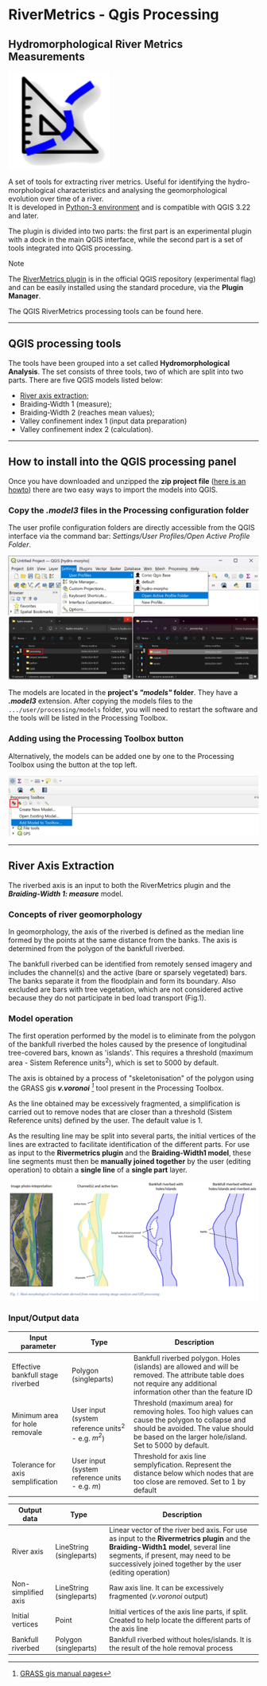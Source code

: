 # **RiverMetrics** - Qgis Processing

## Hydromorphological River Metrics Measurements 
![RM logo con ombra](other/icons&logos/RM2.png)

A set of tools for extracting river metrics. Useful for identifying the hydro-morphological characteristics and analysing the geomorphological evolution over time of a river.    
It is developed in [Python-3 environment](www.python.org) and is compatible with QGIS 3.22 and later.

The plugin is divided into two parts: the first part is an experimental plugin with a dock in the main QGIS interface, while the second part is a set of tools integrated into QGIS processing.

> [!Note]
> The [RiverMetrics plugin](https://github.com/pierluigiderosa/RiverMetrics.git) is in the official QGIS repository (experimental flag) and can be easily installed using the standard procedure, via the **Plugin Manager**. 

 The QGIS RiverMetrics processing tools can be found here.

---
## QGIS processing tools

The tools have been grouped into a set called **Hydromorphological Analysis**. The set consists of three tools, two of which are split into two parts. There are five QGIS models listed below:

* [River axis extraction;](README.md#river-axis-extraction)
* Braiding-Width 1 (measure);
* Braiding-Width 2 (reaches mean values);
* Valley confinement index 1 (input data preparation)
* Valley confinement index 2 (calculation).
---
## How to install into the **QGIS processing panel**
Once you have downloaded and unzipped the **zip project file** ([here is an howto](https://docs.github.com/en/get-started/start-your-journey/downloading-files-from-github#downloading-a-repositorys-files)) there are two easy ways to import the models into QGIS.

### Copy the _.model3_ files in the Processing configuration folder 
The user profile configuration folders are directly accessible from the QGIS interface via the command bar: _Settings/User Profiles/Open Active Profile Folder_.

![aprire cartella del profilo](other/images/installazione.jpg)

The models are located in the **project's _"models"_ folder**. They have a _**.model3**_ extension. 
After copying the models files to the 
`.../user/processing/models` folder, you will need to restart the software and the tools will be listed in the Processing Toolbox.

### Adding using the Processing Toolbox button
Alternatively, the models can be added one by one to the Processing Toolbox using the button at the top left.

![processing toolbox button](other/images/pulsante_processing.jpg)

---
## River Axis Extraction
The riverbed axis is an input to both the RiverMetrics plugin and the _**Braiding-Width 1: measure**_ model.

### Concepts of river geomorphology
In geomorphology, the axis of the riverbed is defined as the median line formed by the points at the same distance from the banks. The axis is determined from the polygon of the bankfull riverbed.

The bankfull riverbed can be identified from remotely sensed imagery and includes the channel(s) and the active (bare or sparsely vegetated) bars. The banks separate it from the floodplain and form its boundary. Also excluded are bars with tree vegetation, which are not considered active because they do not participate in bed load transport (Fig.1).

### Model operation

The first operation performed by the model is to eliminate from the polygon of the bankfull riverbed the holes caused by the presence of longitudinal tree-covered bars, known as 'islands'. This requires a threshold (maximum area - Sistem Reference units<sup>2</sup>), which is set to 5000 by default.

The axis is obtained by a process of "skeletonisation" of the polygon using the GRASS gis _**v.voronoi** [^1]_ tool present in the Processing Toolbox.
[^1]: [GRASS gis manual pages](https://grass.osgeo.org/grass83/manuals/v.voronoi.html)

As the line obtained may be excessively fragmented, a simplification is carried out to remove nodes that are closer than a threshold (Sistem Reference units) defined by the user. The default value is 1.

As the resulting line may be split into several parts, the initial vertices of the lines are extracted to facilitate identification of the different parts. For use as input to the **Rivermetrics plugin** and the **Braiding-Width1 model**, these line segments must then be **manually joined together** by the user (editing operation) to obtain a **single line** of a **single part** layer.


![scheme of main morphological units ](other/images/unita_morfologiche.jpeg)
<!-- La figura è stata fatta con il file POA-abdac/chiascio_51-52.qgz, ho provato anche un SVG che funziona con qualche accorgimento (rettangoli bianchi a coprire i vettoriali). Sembra lento a renderizzare perciò ho ricollegato una JPG -->

### Input/Output data

| Input parameter | Type | Description |
| --- | --- | --- |
| Effective bankfull stage riverbed | Polygon (singleparts)| Bankfull riverbed polygon. Holes (islands) are allowed and will be removed. The attribute table does not require any additional information other than the feature ID |
| Minimum area for hole removale | User input (system reference units<sup>2</sup> - e.g. _m<sup>2</sup>_) | Threshold (maximum area) for removing holes. Too high values can cause the polygon to collapse and should be avoided. The value should be based on the larger hole/island. Set to 5000 by default.|
| Tolerance for axis semplification | User input (system reference units - e.g. _m_) | Threshold for axis line semplyfication. Represent the distance below which nodes that are too close are removed. Set to 1 by default |

| Output data | Type | Description |
| --- | --- | --- |
| River axis | LineString (singleparts)| Linear vector of the river bed axis. For use as input to the **Rivermetrics plugin** and the **Braiding-Width1 model**, several line segments, if present, may need to be successively joined together by the user (editing operation) |
| Non-simplified axis | LineString (singleparts) |  Raw axis line. It can be excessively fragmented  (_v.voronoi_ output) |
| Initial vertices | Point | Initial vertices of the axis line parts, if split. Created to help locate the different parts of the axis line |
| Bankfull riverbed | Polygon (singleparts) | Bankfull riverbed without holes/islands. It is the result of the hole removal process |
